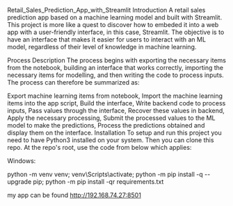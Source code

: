 Retail_Sales_Prediction_App_with_Streamlit
Introduction
A retail sales prediction app based on a machine learning model and built with Streamlit. This project is more like a quest to discover how to embeded it into a web app with a user-friendly interface, in this case, Streamlit. The objective is to have an interface that makes it easier for users to interact with an ML model, regardless of their level of knowledge in machine learning.

Process Description
The process begins with exporting the necessary items from the notebook, building an interface that works correctly, importing the necessary items for modelling, and then writing the code to process inputs. The process can therefore be summarized as:

Export machine learning items from notebook,
Import the machine learning items into the app script,
Build the interface,
Write backend code to process inputs,
Pass values through the interface,
Recover these values in backend,
Apply the necessary processing,
Submit the processed values to the ML model to make the predictions,
Process the predictions obtained and display them on the interface.
Installation
To setup and run this project you need to have Python3 installed on your system. Then you can clone this repo. At the repo's root, use the code from below which applies:

Windows:

  python -m venv venv; venv\Scripts\activate; python -m pip install -q --upgrade pip; python -m pip install -qr requirements.txt  

  my app can be found
  http://192.168.74.27:8501